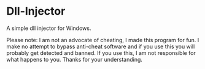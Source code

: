 # Dll-Injector
A simple dll injector for Windows.

Please note: I am not an advocate of cheating, I made this program for fun. I make no attempt to bypass anti-cheat software and if you use this you will probably get detected and banned. If you use this, I am not responsible for what happens to you. Thanks for your understanding.
